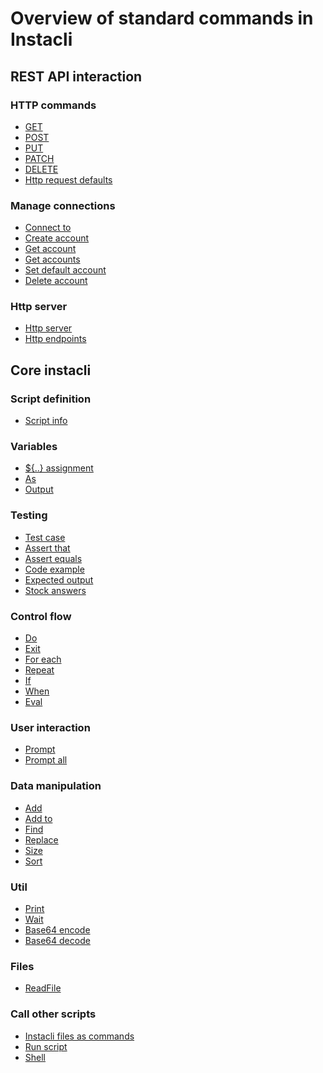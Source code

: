 # Overview of standard commands in Instacli

## REST API interaction

### HTTP commands

* [GET](http/GET.md)
* [POST](http/POST.md)
* [PUT](http/PUT.md)
* [PATCH](http/PATCH.md)
* [DELETE](http/DELETE.md)
* [Http request defaults](http/Http%20request%20defaults.md)

### Manage connections

* [Connect to](connections/Connect%20to.md)
* [Create account](connections/Create%20account.md)
* [Get account](connections/Get%20account.md)
* [Get accounts](connections/Get%20accounts.md)
* [Set default account](connections/Set%20default%20account.md)
* [Delete account](connections/Delete%20account.md)

### Http server

* [Http server]()
* [Http endpoints]()

## Core instacli

### Script definition

* [Script info](script-definition/Script%20info.md)

### Variables

* [${..} assignment](variables/Assignment.md)
* [As](variables/As.md)
* [Output](variables/Output.md)

<!--
* Apply variables
-->

### Testing

* [Test case](testing/Test%20case.md)
* [Assert that](testing/Assert%20that.md)
* [Assert equals](testing/Assert%20equals.md)
* [Code example](testing/Code%20example.md)
* [Expected output](testing/Expected%20output.md)
* [Stock answers](testing/Stock%20answers.md)

### Control flow

* [Do](control-flow/Do.md)
* [Exit](control-flow/Exit.md)
* [For each](control-flow/For%20each.md)
* [Repeat](control-flow/Repeat.md)
* [If](control-flow/If.md)
* [When](control-flow/When.md)
* [Eval](control-flow/Eval.md)

### User interaction

* [Prompt](user-interaction/Prompt.md)
* [Prompt all](user-interaction/Prompt%20all.md)

### Data manipulation

* [Add](data-manipulation/Add.md)
* [Add to](data-manipulation/Add%20to.md)
* [Find](data-manipulation/Find.md)
* [Replace](data-manipulation/Replace.md)
* [Size](data-manipulation/Size.md)
* [Sort](data-manipulation/Sort.md)

### Util

* [Print](util/Print.md)
* [Wait](util/Wait.md)
* [Base64 encode](util/Base64%20encode.md)
* [Base64 decode](util/Base64%20decode.md)

### Files

* [ReadFile](files/Read%20file.md)

### Call other scripts

* [Instacli files as commands](call-scripts/Instacli%20files%20as%20commands.md)
* [Run script](call-scripts/Run%20script.md)
* [Shell](call-scripts/Shell.md)
